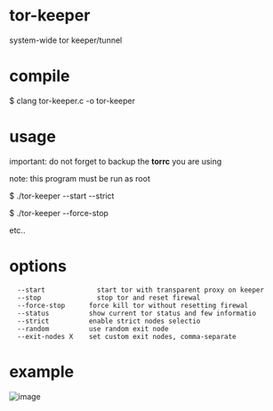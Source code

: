 # tor-keeper
system-wide tor keeper/tunnel

# compile
$ clang tor-keeper.c -o tor-keeper

# usage
important: do not forget to backup the **torrc** you are using

note: this program must be run as root

$ ./tor-keeper --start --strict

$ ./tor-keeper --force-stop

etc..

# options
```
  --start		      start tor with transparent proxy on keeper
  --stop		      stop tor and reset firewal
  --force-stop		force kill tor without resetting firewal
  --status		    show current tor status and few informatio
  --strict		    enable strict nodes selectio
  --random		    use random exit node
  --exit-nodes X	set custom exit nodes, comma-separate
```
# example
![image](https://github.com/user-attachments/assets/e0b82019-5abb-43e3-bd02-b5bb5d23686a)
